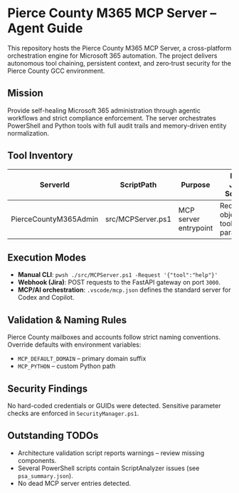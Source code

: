 # Pierce County M365 MCP Server – Agent Guide

This repository hosts the Pierce County M365 MCP Server, a cross-platform orchestration engine for Microsoft 365 automation. The project delivers autonomous tool chaining, persistent context, and zero‑trust security for the Pierce County GCC environment.

## Mission
Provide self-healing Microsoft 365 administration through agentic workflows and strict compliance enforcement. The server orchestrates PowerShell and Python tools with full audit trails and memory-driven entity normalization.

## Tool Inventory
| ServerId | ScriptPath | Purpose | Input JSON Schema | Output JSON Schema | Lint Issues | Auth Dependencies |
|---------|-----------|---------|------------------|-------------------|------------|------------------|
| PierceCountyM365Admin | src/MCPServer.ps1 | MCP server entrypoint | Request object with tool, parameters | Standard MCP response | 0 | Exchange Online, Graph |

## Execution Modes
- **Manual CLI**: `pwsh ./src/MCPServer.ps1 -Request '{"tool":"help"}'`
- **Webhook (Jira)**: POST requests to the FastAPI gateway on port `3000`.
- **MCP/AI orchestration**: `.vscode/mcp.json` defines the standard server for Codex and Copilot.

## Validation & Naming Rules
Pierce County mailboxes and accounts follow strict naming conventions. Override defaults with environment variables:
- `MCP_DEFAULT_DOMAIN` – primary domain suffix
- `MCP_PYTHON` – custom Python path

## Security Findings
No hard-coded credentials or GUIDs were detected. Sensitive parameter checks are enforced in `SecurityManager.ps1`.

## Outstanding TODOs
- Architecture validation script reports warnings – review missing components.
- Several PowerShell scripts contain ScriptAnalyzer issues (see `psa_summary.json`).
- No dead MCP server entries detected.

